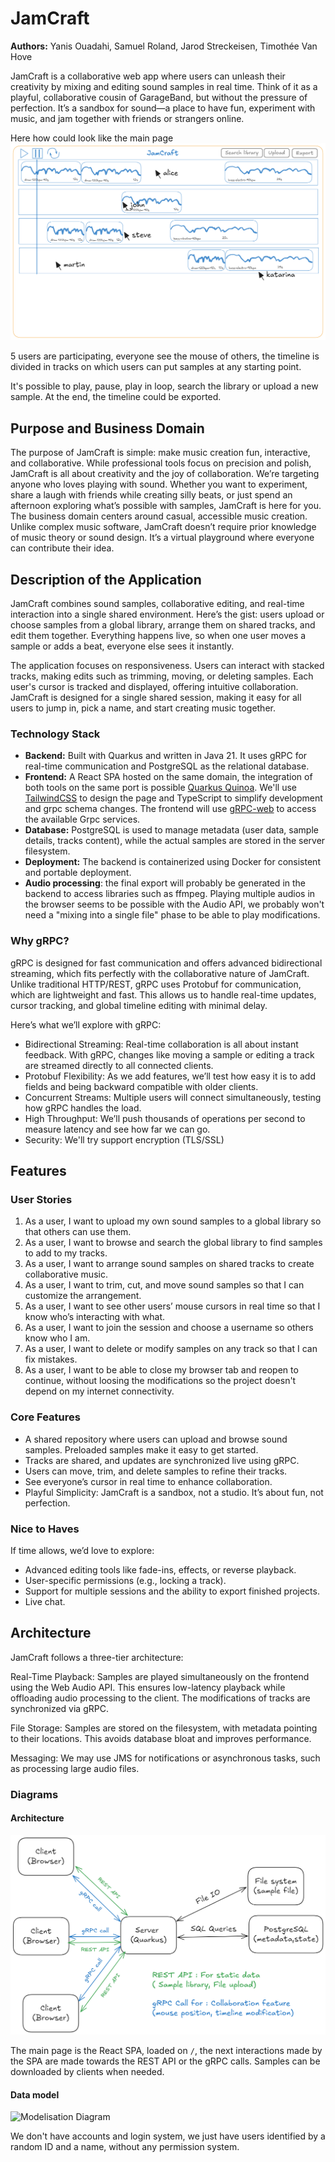 # **JamCraft**

**Authors:** Yanis Ouadahi, Samuel Roland, Jarod Streckeisen, Timothée Van Hove

JamCraft is a collaborative web app where users can unleash their creativity by mixing and editing sound samples in real time. Think of it as a playful, collaborative cousin of GarageBand, but without the pressure of perfection. It’s a sandbox for sound—a place to have fun, experiment with music, and jam together with friends or strangers online.

Here how could look like the main page
![main page](./Mockup.png)

5 users are participating, everyone see the mouse of others, the timeline is divided in tracks on which users can put samples at any starting point.

It's possible to play, pause, play in loop, search the library or upload a new sample. At the end, the timeline could be exported.

## **Purpose and Business Domain**

The purpose of JamCraft is simple: make music creation fun, interactive, and collaborative. While professional tools focus on precision and polish, JamCraft is all about creativity and the joy of collaboration. We’re targeting anyone who loves playing with sound. Whether you want to experiment, share a laugh with friends while creating silly beats, or just spend an afternoon exploring what’s possible with samples, JamCraft is here for you. The business domain centers around casual, accessible music creation. Unlike complex music software, JamCraft doesn’t require prior knowledge of music theory or sound design. It’s a virtual playground where everyone can contribute their idea.

## **Description of the Application**

JamCraft combines sound samples, collaborative editing, and real-time interaction into a single shared environment. Here’s the gist: users upload or choose samples from a global library, arrange them on shared tracks, and edit them together. Everything happens live, so when one user moves a sample or adds a beat, everyone else sees it instantly.

The application focuses on responsiveness. Users can interact with stacked tracks, making edits such as trimming, moving, or deleting samples. Each user's cursor is tracked and displayed, offering intuitive collaboration. JamCraft is designed for a single shared session, making it easy for all users to jump in, pick a name, and start creating music together.

### **Technology Stack**

- **Backend:** Built with Quarkus and written in Java 21. It uses gRPC for real-time communication and PostgreSQL as the relational database.
- **Frontend:** A React SPA hosted on the same domain, the integration of both tools on the same port is possible [Quarkus Quinoa](https://docs.quarkiverse.io/quarkus-quinoa/dev/advanced-guides.html). We'll use [TailwindCSS](https://tailwindcss.com/) to design the page and TypeScript to simplify development and grpc schema changes. The frontend will use [gRPC-web](https://github.com/grpc/grpc-web) to access the available Grpc services.
- **Database:** PostgreSQL is used to manage metadata (user data, sample details, tracks content), while the actual samples are stored in the server filesystem.
- **Deployment:** The backend is containerized using Docker for consistent and portable deployment.
- **Audio processing**: the final export will probably be generated in the backend to access libraries such as ffmpeg. Playing multiple audios in the browser seems to be possible with the Audio API, we probably won't need a "mixing into a single file" phase to be able to play modifications.

### **Why gRPC?**

gRPC is designed for fast communication and offers advanced bidirectional streaming, which fits perfectly with the collaborative nature of JamCraft. Unlike traditional HTTP/REST, gRPC uses Protobuf for communication, which are lightweight and fast. This allows us to handle real-time updates, cursor tracking, and global timeline editing with minimal delay.

Here’s what we’ll explore with gRPC:

- Bidirectional Streaming: Real-time collaboration is all about instant feedback. With gRPC, changes like moving a sample or editing a track are streamed directly to all connected clients.
- Protobuf Flexibility: As we add features, we’ll test how easy it is to add fields and being backward compatible with older clients.
- Concurrent Streams: Multiple users will connect simultaneously, testing how gRPC handles the load.
- High Throughput: We’ll push thousands of operations per second to measure latency and see how far we can go.
- Security: We'll try support encryption (TLS/SSL)

## **Features**

### **User Stories**

1. As a user, I want to upload my own sound samples to a global library so that others can use them.
2. As a user, I want to browse and search the global library to find samples to add to my tracks.
3. As a user, I want to arrange sound samples on shared tracks to create collaborative music.
4. As a user, I want to trim, cut, and move sound samples so that I can customize the arrangement.
5. As a user, I want to see other users’ mouse cursors in real time so that I know who’s interacting with what.
6. As a user, I want to join the session and choose a username so others know who I am.
7. As a user, I want to delete or modify samples on any track so that I can fix mistakes.
8. As a user, I want to be able to close my browser tab and reopen to continue, without loosing the modifications so the project doesn't depend on my internet connectivity.

### Core Features

* A shared repository where users can upload and browse sound samples. Preloaded samples make it easy to get started.
* Tracks are shared, and updates are synchronized live using gRPC.
* Users can move, trim, and delete samples to refine their tracks.
* See everyone’s cursor in real time to enhance collaboration.
* Playful Simplicity: JamCraft is a sandbox, not a studio. It’s about fun, not perfection.

### **Nice to Haves**

If time allows, we’d love to explore:

- Advanced editing tools like fade-ins, effects, or reverse playback.
- User-specific permissions (e.g., locking a track).
- Support for multiple sessions and the ability to export finished projects.
- Live chat.

## **Architecture**

JamCraft follows a three-tier architecture:

Real-Time Playback: Samples are played simultaneously on the frontend using the Web Audio API. This ensures low-latency playback while offloading audio processing to the client. The modifications of tracks are synchronized via gRPC.

File Storage: Samples are stored on the filesystem, with metadata pointing to their locations. This avoids database bloat and improves performance.

Messaging: We may use JMS for notifications or asynchronous tasks, such as processing large audio files.

### Diagrams

#### Architecture

![Architecture Diagram](AMT-JamCraft-architecture.png)

The main page is the React SPA, loaded on `/`, the next interactions made by the SPA are made towards the REST API or the gRPC calls. Samples can be downloaded by clients when needed.

#### Data model

![Modelisation Diagram](AMT-JamCraft-modélisation.png)

We don't have accounts and login system, we just have users identified by a random ID and a name, without any permission system.
